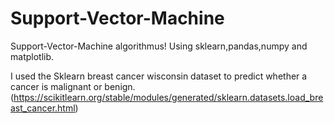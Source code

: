 # Support-Vector-Machine

Support-Vector-Machine algorithmus! Using sklearn,pandas,numpy and matplotlib.

I used the Sklearn breast cancer wisconsin dataset to predict whether a cancer is malignant or benign.
(https://scikitlearn.org/stable/modules/generated/sklearn.datasets.load_breast_cancer.html)
